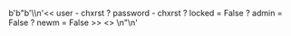 b'b"b\'\\\\n\'<< user - chxrst ? password - chxrst ? locked = False ? admin = False ? newm = False >> <> \\n"\n'